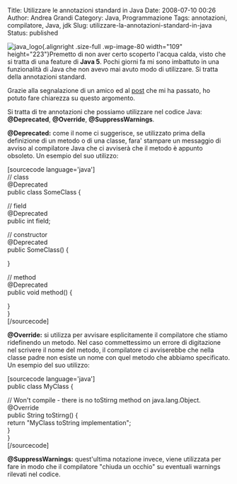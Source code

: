 Title: Utilizzare le annotazioni standard in Java
Date: 2008-07-10 00:26
Author: Andrea Grandi
Category: Java, Programmazione
Tags: annotazioni, compilatore, Java, jdk
Slug: utilizzare-la-annotazioni-standard-in-java
Status: published

![](http://www.andreagrandi.it/wp-content/uploads/2008/07/java_logo.jpg "java_logo"){.alignright
.size-full .wp-image-80 width="109" height="223"}Premetto di non aver
certo scoperto l'acqua calda, visto che si tratta di una feature di
**Java 5**. Pochi giorni fa mi sono imbattuto in una funzionalità di
Java che non avevo mai avuto modo di utilizzare. Si tratta della
annotazioni standard.

Grazie alla segnalazione di un amico ed al
[post](http://www.javalobby.org/java/forums/t17297) che mi ha passato,
ho potuto fare chiarezza su questo argomento.

Si tratta di tre annotazioni che possiamo utilizzare nel codice Java:
**@Deprecated**, **@Override**, **@SuppressWarnings**.

**@Deprecated:** come il nome ci suggerisce, se utilizzato prima della
definizione di un metodo o di una classe, fara' stampare un messaggio di
avviso al compilatore Java che ci avviserà che il metodo è appunto
obsoleto. Un esempio del suo utilizzo:

\[sourcecode language='java'\]  
// class  
@Deprecated  
public class SomeClass {

// field  
@Deprecated  
public int field;

// constructor  
@Deprecated  
public SomeClass() {

}

// method  
@Deprecated  
public void method() {

}  
}  
\[/sourcecode\]

**@Override:** si utilizza per avvisare esplicitamente il compilatore
che stiamo ridefinendo un metodo. Nel caso commettessimo un errore di
digitazione nel scrivere il nome del metodo, il compilatore ci
avviserebbe che nella classe padre non esiste un nome con quel metodo
che abbiamo specificato. Un esempio del suo utilizzo:

\[sourcecode language='java'\]  
public class MyClass {

// Won't compile - there is no toStirng method on java.lang.Object.  
@Override  
public String toStirng() {  
return "MyClass toString implementation";  
}  
}  
\[/sourcecode\]

**@SuppressWarnings:** quest'ultima notazione invece, viene utilizzata
per fare in modo che il compilatore "chiuda un occhio" su eventuali
warnings rilevati nel codice.
